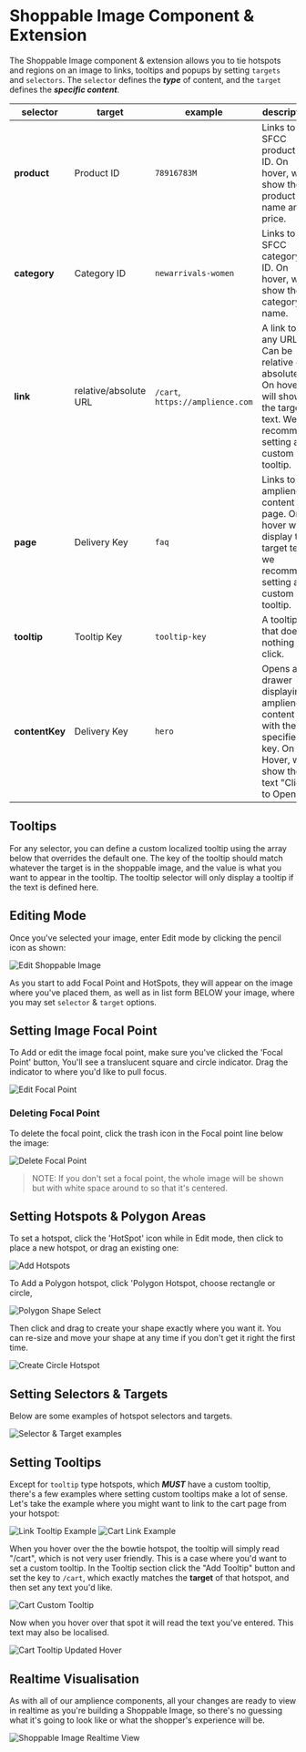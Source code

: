 # Shoppable Image Component & Extension

The Shoppable Image component & extension allows you to tie hotspots and regions on an image to links, tooltips and popups by setting `targets` and `selectors`. The `selector` defines the ***type*** of content, and the `target` defines the ***specific content***.

| selector  | target    | example   | description   | 
| --------  | ------    | -------   | -----------   |
| **product** | Product ID | `78916783M` | Links to an SFCC product by ID. On hover, will show the product name and price.|
| **category** | Category ID | `newarrivals-women` | Links to an SFCC category by ID. On hover, will show the category name. |
| **link** | relative/absolute URL | `/cart`, `https://amplience.com` | A link to any URL. Can be relative or absolute. On hover, will show the target text. We recommend setting a custom tooltip. |
| **page** | Delivery Key | `faq` | Links to an amplience content page. On hover will display the target text, we recommend setting a custom tooltip. |
| **tooltip** | Tooltip Key | `tooltip-key` | A tooltip that does nothing on click. |
| **contentKey** | Delivery Key | `hero` | Opens a drawer displaying amplience content with the specified key. On Hover, will show the text "Click to Open..." |

## Tooltips
For any selector, you can define a custom localized tooltip using the array below that overrides the default one. The key of the tooltip should match whatever the target is in the shoppable image, and the value is what you want to appear in the tooltip. The tooltip selector will only display a tooltip if the text is defined here.

## Editing Mode

Once you've selected your image, enter Edit mode by clicking the pencil icon as shown:

![Edit Shoppable Image](./media/shoppyEdit.png)

As you start to add Focal Point and HotSpots, they will appear on the image where you've placed them, as well as in list form BELOW your image, where you may set `selector` & `target` options.

## Setting Image Focal Point

To Add or edit the image focal point, make sure you've clicked the 'Focal Point' button, You'll see a translucent square and circle indicator. Drag the indicator to where you'd like to pull focus.

![Edit Focal Point](./media/shoppyFocal.png)

### Deleting Focal Point

To delete the focal point, click the trash icon in the Focal point line below the image:

![Delete Focal Point](./media/shoppyDelFocal.png)

> NOTE: If you don't set a focal point, the whole image will be shown but with white space around to so that it's centered.

## Setting Hotspots & Polygon Areas

To set a hotspot, click the 'HotSpot' icon while in Edit mode, then click to place a new hotspot, or drag an existing one:

![Add Hotspots](./media/shoppyAddedSpot.png)

To Add a Polygon hotspot, click 'Polygon Hotspot, choose rectangle or circle,

![Polygon Shape Select](./media/shoppyPolyType.png)

Then click and drag to create your shape exactly where you want it. You can re-size and move your shape at any time if you don't get it right the first time.

![Create Circle Hotspot](./media/shopppyCircleSpot.png)

## Setting Selectors & Targets

Below are some examples of hotspot selectors and targets.

![Selector & Target examples](./media/shoppySelTar.png)

## Setting Tooltips

Except for `tooltip` type hotspots, which ***MUST*** have a custom tooltip, there's a few examples where setting custom tooltips make a lot of sense. Let's take the example where you might want to link to the cart page from your hotspot:

![Link Tooltip Example](./media/shoppyLink.png)
![Cart Link Example](./media/shoppyCartLink.png)

When you hover over the the bowtie hotspot, the tooltip will simply read "/cart", which is not very user friendly. This is a case where you'd want to set a custom tooltip. In the Tooltip section click the "Add Tooltip" button and set the key to `/cart`, which exactly matches the **target** of that hotspot, and then set any text you'd like.

![Cart Custom Tooltip](./media/shoppyCartTooltip.png)

Now when you hover over that spot it will read the text you've entered. This text may also be localised.

![Cart Tooltip Updated Hover](./media/shoppyCartComplete.png)

## Realtime Visualisation

As with all of our amplience components, all your changes are ready to view in realtime as you're building a Shoppable Image, so there's no guessing what it's going to look like or what the shopper's experience will be.

![Shoppable Image Realtime View](./media/shoppyRTV.png)

